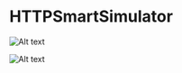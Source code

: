 # HTTPSmartSimulator


![Alt text](https://github.com/shiva322/HTTPSmartSimulator/blob/master/client_gui.png?raw=true)

![Alt text](https://github.com/shiva322/HTTPSmartSimulator/blob/master/client_gui_2.png?raw=true)
